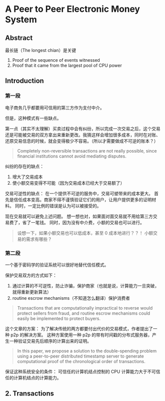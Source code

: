 # A Peer to Peer Electronic Money System

## Abstract
最长链（The longest chian）是关键

1. Proof of the sequence of events witnessed
2. Proof that it came from the largest pool of CPU power

## Introduction

### 第一段
电子商务几乎都要用可信用的第三方作为支付中介。

但是，这种模式有一些缺点。

第一点（其实不太理解）买卖过程中会有纠纷，所以完成一次交易之后，这个交易还是可能被交易的双方拿出来重新更改。我猜这样会增加很多成本，同时在对账、还原交易信息的时候，就会变得极少不容易。（所以才需要做成不可逆的账本？）
> Completely non-reversible transactions are not really possible, since financial institutions cannot
avoid mediating disputes.

纠纷的存在的缺点：
1. 增大了交易成本
2. 使小额交易变得不可能（因为交易成本已经大于交易额了）


交易可逆性的缺点：
在一个提供不可逆的服务中，交易可塑带来的成本更大。
首先是信任成本变高。商家不得不谨慎验证它们的用户，让用户提供更多的证明材料。
同时，一定比例的错误是认为可以被接受的。

现在交易就可以避免上述问题。
想一想也对，如果面对面交易就不用给第三方交易费了，省了一笔钱。
同时，因为没有中介费，小额的交易也可以进行。

> 设想一下，如果小额交易也可以低成本，甚至 0 成本地进行？？！
> 小额交易的需求有哪些？

### 第二段
一个基于密码学的验证系统可以很好地替代信任模式。

保护交易双方的方式如下：
1. 通过计算的不可逆性，防止诈骗，保护商家（也就是说，计算能力一旦突破，就得重新更新算法）
2. routine escrow mechanisms（不知道怎么翻译）保护消费者
> Transactions that are computationally impractical to reverse would protect sellers
from fraud, and routine escrow mechanisms could easily be implemented to protect buyers. 


这个文章的方案：
为了解决传统的两方都要付出代价的交易模式，作者提出了一种 p2p 的解决方案。
这种方案使用一种 p2p 的带有时间戳的分布式服务器，产生一种验证交易先后顺序的计算出来的证明。

> In this paper, we propose a solution to the double-spending problem using a peer-to-peer distributed timestamp server to generate computational proof of the chronological order of transactions. 


保证这种系统安全的条件：
可信任的计算机结点控制的 CPU 计算能力大于不可信任的计算机结点的计算能力。

## 2. Transactions

